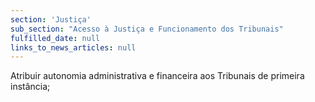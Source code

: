 ```yaml
---
section: 'Justiça'
sub_section: "Acesso à Justiça e Funcionamento dos Tribunais"
fulfilled_date: null
links_to_news_articles: null
---
```


Atribuir autonomia administrativa e financeira aos Tribunais de primeira instância;